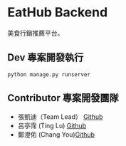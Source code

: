 # EatHub Backend

美食行銷推薦平台。

## Dev 專案開發執行

```
python manage.py runserver
```

## Contributor 專案開發團隊

- 張凱迪（Team Lead） [Github](https://github.com/kdchang)
- 呂亭霈 (Ting Lu) [Github](https://github.com/Ting-gif)
- 鄭澄佑 (Chang You)[Github](https://github.com/trigunbob123)